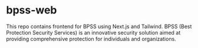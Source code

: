 # bpss-web
This repo contains frontend for BPSS using Next.js and Tailwind. BPSS (Best Protection Security Services) is an innovative security solution aimed at providing comprehensive protection for individuals and organizations.
